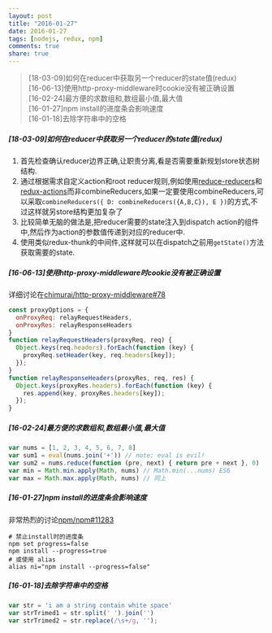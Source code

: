 ```yaml
---
layout: post
title: "2016-01-27"
date: 2016-01-27
tags: [nodejs, redux, npm]
comments: true
share: true
---
```


> [18-03-09]如何在reducer中获取另一个reducer的state值(redux) <br>
> [16-06-13]使用http-proxy-middleware时cookie没有被正确设置 <br>
> [16-02-24]最方便的求数组和,数组最小值,最大值 <br>
> [16-01-27]npm install的进度条会影响速度 <br>
> [16-01-18]去除字符串中的空格 <br>

##### [18-03-09]如何在reducer中获取另一个reducer的state值(redux)

1. 首先检查确认reducer边界正确,让职责分离,看是否需要重新规划store状态树结构.
1. 通过根据需求自定义action和root reducer规则,例如使用[reduce-reducers](https://github.com/redux-utilities/reduce-reducers)和[redux-actions](https://github.com/redux-utilities/redux-actions)而非combineReducers,如果一定要使用combineReducers,可以采取`combineReducers({ D: combineReducers({A,B,C}), E })`的方式,不过这样就另store结构更加复杂了
1. 比较简单无脑的做法是,把reducer需要的state注入到dispatch action的组件中,然后作为action的参数值传递到对应的reducer中.
1. 使用类似redux-thunk的中间件,这样就可以在dispatch之前用`getState()`方法获取需要的state.

##### [16-06-13]使用http-proxy-middleware时cookie没有被正确设置

详细讨论在[chimurai/http-proxy-middleware#78](https://github.com/chimurai/http-proxy-middleware/issues/78)

```js
const proxyOptions = {
  onProxyReq: relayRequestHeaders,
  onProxyRes: relayResponseHeaders
}
function relayRequestHeaders(proxyReq, req) {
  Object.keys(req.headers).forEach(function (key) {
    proxyReq.setHeader(key, req.headers[key]);
  });
}
function relayResponseHeaders(proxyRes, req, res) {
  Object.keys(proxyRes.headers).forEach(function (key) {
    res.append(key, proxyRes.headers[key]);
  });
}
```

##### [16-02-24]最方便的求数组和,数组最小值,最大值

```js
var nums = [1, 2, 3, 4, 5, 6, 7, 8]
var sum1 = eval(nums.join('+')) // note: eval is evil!
var sum2 = nums.reduce(function (pre, next) { return pre + next }, 0)
var min = Math.min.apply(Math, nums) // Math.min(...nums) ES6
var max = Math.max.apply(Math, nums) // 同上
```

##### [16-01-27]npm install的进度条会影响速度

非常热烈的讨论[npm/npm#11283](https://github.com/npm/npm/issues/11283)

```shell
# 禁止install时的进度条
npm set progress=false
npm install --progress=true
# 或使用 alias
alias ni="npm install --progress=false"
```

##### [16-01-18]去除字符串中的空格

```js
var str = 'i am a string contain white space'
var strTrimed1 = str.split(' ').join('')
var strTrimed2 = str.replace(/\s+/g, '');
```

